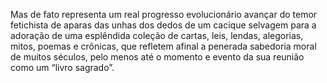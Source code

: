 ﻿Mas de fato representa um real progresso evolucionário avançar do temor fetichista de aparas das unhas dos dedos de um cacique selvagem para a adoração de uma esplêndida coleção de cartas, leis, lendas, alegorias, mitos, poemas e crônicas, que refletem afinal a penerada sabedoria moral de muitos séculos, pelo menos até o momento e evento da sua reunião como um “livro sagrado”.